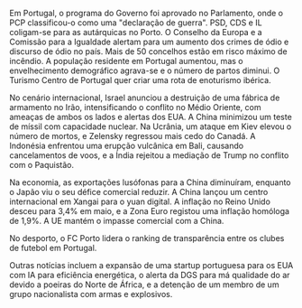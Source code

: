 Em Portugal, o programa do Governo foi aprovado no Parlamento, onde o PCP classificou-o como uma "declaração de guerra". PSD, CDS e IL coligam-se para as autárquicas no Porto. O Conselho da Europa e a Comissão para a Igualdade alertam para um aumento dos crimes de ódio e discurso de ódio no país. Mais de 50 concelhos estão em risco máximo de incêndio. A população residente em Portugal aumentou, mas o envelhecimento demográfico agrava-se e o número de partos diminui. O Turismo Centro de Portugal quer criar uma rota de enoturismo ibérica.

No cenário internacional, Israel anunciou a destruição de uma fábrica de armamento no Irão, intensificando o conflito no Médio Oriente, com ameaças de ambos os lados e alertas dos EUA. A China minimizou um teste de míssil com capacidade nuclear. Na Ucrânia, um ataque em Kiev elevou o número de mortos, e Zelensky regressou mais cedo do Canadá. A Indonésia enfrentou uma erupção vulcânica em Bali, causando cancelamentos de voos, e a Índia rejeitou a mediação de Trump no conflito com o Paquistão.

Na economia, as exportações lusófonas para a China diminuíram, enquanto o Japão viu o seu défice comercial reduzir. A China lançou um centro internacional em Xangai para o yuan digital. A inflação no Reino Unido desceu para 3,4% em maio, e a Zona Euro registou uma inflação homóloga de 1,9%. A UE mantém o impasse comercial com a China.

No desporto, o FC Porto lidera o ranking de transparência entre os clubes de futebol em Portugal.

Outras notícias incluem a expansão de uma startup portuguesa para os EUA com IA para eficiência energética, o alerta da DGS para má qualidade do ar devido a poeiras do Norte de África, e a detenção de um membro de um grupo nacionalista com armas e explosivos.